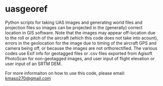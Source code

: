 # uasgeoref
Python scripts for taking UAS Images and generating world files and projection files so images can be projected in the (generally) correct location in GIS software. Note that the images may appear off-location due to the roll or pitch of the aircraft (which this code does not take into acount), errors in the geolocation for the image due to timing of the aircraft GPS and camera being off, or because the images are not orthorectified. The various codes use Exif info for geotagged files or .csv files exported from Agisoft PhotoScan for non-geotagged images, and user input of flight elevation or user input of an SRTM DEM. 

For more informaiton on how to use this code, please email: kmaso270@gmail.com

